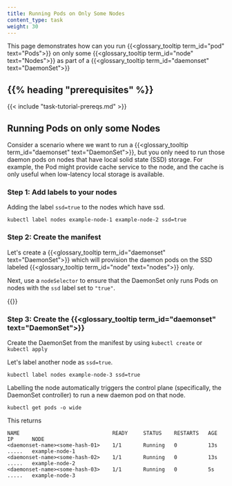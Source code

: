 ```yaml
---
title: Running Pods on Only Some Nodes
content_type: task
weight: 30
---
```

<!-- overview -->

This page demonstrates how can you run {{<glossary_tooltip term_id="pod" text="Pods">}} on only some {{<glossary_tooltip term_id="node" text="Nodes">}} as part of a {{<glossary_tooltip term_id="daemonset" text="DaemonSet">}}

## {{% heading "prerequisites" %}}

{{< include "task-tutorial-prereqs.md" >}}

## Running Pods on only some Nodes

Consider a scenario where we want to run a {{<glossary_tooltip term_id="daemonset" text="DaemonSet">}}, but you only need to run those daemon pods
on nodes that have local solid state (SSD) storage. For example, the Pod might provide cache service to the
node, and the cache is only useful when low-latency local storage is available.

### Step 1: Add labels to your nodes

Adding the label `ssd=true` to the nodes which have ssd.

```shell
kubectl label nodes example-node-1 example-node-2 ssd=true
```

### Step 2: Create the manifest

Let's create a {{<glossary_tooltip term_id="daemonset" text="DaemonSet">}} which will provision the daemon pods on the SSD labeled {{<glossary_tooltip term_id="node" text="nodes">}} only.


Next, use a `nodeSelector` to ensure that the DaemonSet only runs Pods on nodes
with the `ssd` label set to `"true"`.

{{<codenew file="controllers/daemonset-label-selector.yaml">}}

### Step 3: Create the {{<glossary_tooltip term_id="daemonset" text="DaemonSet">}}

Create the DaemonSet from the manifest by using `kubectl create` or `kubectl apply`

Let's label another node as `ssd=true`.

```shell
kubectl label nodes example-node-3 ssd=true
```

Labelling the node automatically triggers the control plane (specifically, the DaemonSet controller)
to run a new daemon pod on that node.

```shell
kubectl get pods -o wide
```
This returns

```
NAME                              READY     STATUS    RESTARTS   AGE    IP      NODE
<daemonset-name><some-hash-01>    1/1       Running   0          13s    .....   example-node-1
<daemonset-name><some-hash-02>    1/1       Running   0          13s    .....   example-node-2
<daemonset-name><some-hash-03>    1/1       Running   0          5s     .....   example-node-3
```